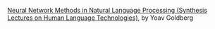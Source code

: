[Neural Network Methods in Natural Language Processing (Synthesis Lectures on Human Language Technologies)](https://www.amazon.com/Language-Processing-Synthesis-Lectures-Technologies/dp/1627052984/ref=sr_1_1?ie=UTF8&qid=1508800401&sr=8-1&keywords=neural+network+methods+for+natural+language+processing), by Yoav Goldberg